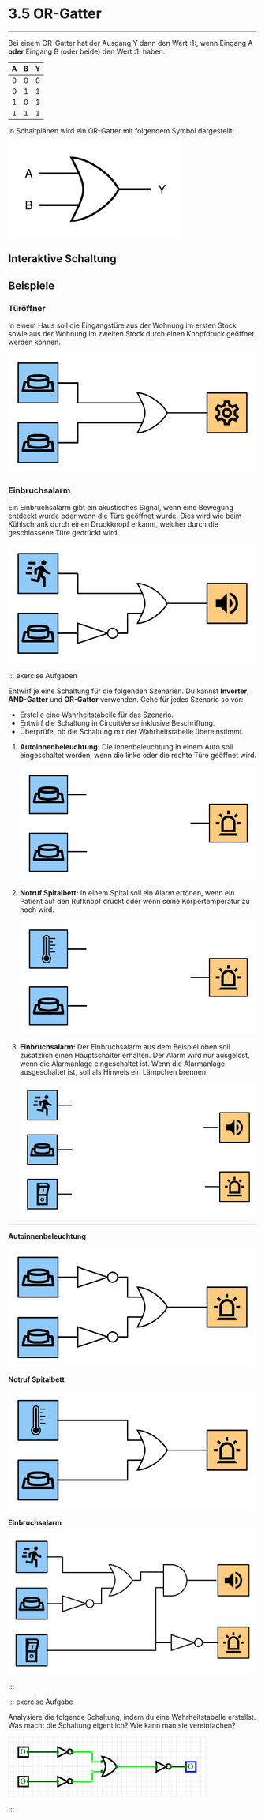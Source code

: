 # 3.5 OR-Gatter
---

Bei einem OR-Gatter hat der Ausgang Y dann den Wert :1:, wenn Eingang A **oder** Eingang B (oder beide) den Wert :1: haben.

|  A  |  B  |  Y  |
|:---:|:---:|:---:|
|  0  |  0  |  0  |
|  0  |  1  |  1  |
|  1  |  0  |  1  |
|  1  |  1  |  1  |

In Schaltplänen wird ein OR-Gatter mit folgendem Symbol dargestellt:

![Symbol für ein OR-Gatter](./or-gate.svg)

## Interaktive Schaltung

<VueCircuit id="rothe-or-gate"/>

## Beispiele

### Türöffner

In einem Haus soll die Eingangstüre aus der Wohnung im ersten Stock sowie aus der Wohnung im zweiten Stock durch einen Knopfdruck geöffnet werden können.

![](./door-opener.svg)

### Einbruchsalarm

Ein Einbruchsalarm gibt ein akustisches Signal, wenn eine Bewegung entdeckt wurde oder wenn die Türe geöffnet wurde. Dies wird wie beim Kühlschrank durch einen Druckknopf erkannt, welcher durch die geschlossene Türe gedrückt wird.

![](./intruder-alert.svg)

::: exercise Aufgaben

Entwirf je eine Schaltung für die folgenden Szenarien. Du kannst **Inverter**, **AND-Gatter** und **OR-Gatter** verwenden. Gehe für jedes Szenario so vor:

- Erstelle eine Wahrheitstabelle für das Szenario.
- Entwirf die Schaltung in CircuitVerse inklusive Beschriftung.
- Überprüfe, ob die Schaltung mit der Wahrheitstabelle übereinstimmt.

1. **Autoinnenbeleuchtung:** Die Innenbeleuchtung in einem Auto soll eingeschaltet werden, wenn die linke oder die rechte Türe geöffnet wird.

    ![](./ex-car-light.svg)

2. **Notruf Spitalbett:** In einem Spital soll ein Alarm ertönen, wenn ein Patient auf den Rufknopf drückt oder wenn seine Körpertemperatur zu hoch wird.

    ![](./ex-hospital.svg)

3. **Einbruchsalarm:** Der Einbruchsalarm aus dem Beispiel oben soll zusätzlich einen Hauptschalter erhalten. Der Alarm wird nur ausgelöst, wenn die Alarmanlage eingeschaltet ist. Wenn die Alarmanlage ausgeschaltet ist, soll als Hinweis ein Lämpchen brennen.

    ![](./ex-intruder-alert.svg)

***

**Autoinnenbeleuchtung**

![](./ex-car-light-solution.svg)

**Notruf Spitalbett**

![](./ex-hospital-solution.svg)

**Einbruchsalarm**

![](./ex-intruder-alert-solution.svg)

:::


::: exercise Aufgabe

Analysiere die folgende Schaltung, indem du eine Wahrheitstabelle erstellst. Was macht die Schaltung eigentlich? Wie kann man sie vereinfachen?

![](./cv-NOT-OR-NOT.png)

:::
